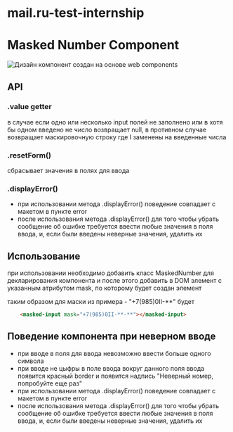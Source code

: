 # mail.ru-test-internship


# Masked Number Component
![Дизайн](https://github.com/gearoffortune/mail.ru-test-internship/design.png)
компонент создан на основе web components

## API

### .value getter

в случае если одно или несколько input полей не заполнено или в хотя бы одном введено не число возвращает null, в противном случае возвращает маскировочную строку где I заменены на введенные числа

### .resetForm()

сбрасывает значения в полях для ввода

### .displayError()

- при использовании метода .displayError() поведение совпадает с макетом в пункте error
- после использования метода .displayError() для того чтобы убрать сообщение об ошибке требуется ввести любые значения в поля ввода, и, если были введены неверные значения, удалить их

## Использование

при использовании необходимо добавить класс MaskedNumber для декларирования компонента и после этого добавить в DOM элемент <masked-input></masked-input> с указанным атрибутом mask, по которому будет создан элемент

таким образом для маски из примера - "+7(985)0II-**" будет
```html
    <masked-input mask="+7(985)0II-**-**"></masked-input>
```
## Поведение компонента при неверном вводе

- при вводе в поля для ввода невозможно ввести больше одного символа
- при вводе не цыфры в поле ввода вокруг данного поля ввода появится красный border и появится надпись "Неверный номер, попробуйте еще раз"
- при использовании метода .displayError() поведение совпадает с макетом в пункте error
- после использования метода .displayError() для того чтобы убрать сообщение об ошибке требуется ввести любые значения в поля ввода, и, если были введены неверные значения, удалить их
